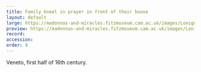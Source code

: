 ```yaml
---
title: Family kneel in prayer in front of their house
layout: default
large: https://madonnas-and-miracles.fitzmuseum.cam.ac.uk/images/LonigoFamilyOutside.jpeg
preview: https://madonnas-and-miracles.fitzmuseum.cam.ac.uk/images/LonigoFamilyOutside.jpeg
record:
accession:
order: 9
---
```


Veneto, first half of 16th century.
